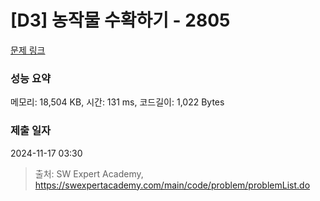 # [D3] 농작물 수확하기 - 2805 

[문제 링크](https://swexpertacademy.com/main/code/problem/problemDetail.do?contestProbId=AV7GLXqKAWYDFAXB) 

### 성능 요약

메모리: 18,504 KB, 시간: 131 ms, 코드길이: 1,022 Bytes

### 제출 일자

2024-11-17 03:30



> 출처: SW Expert Academy, https://swexpertacademy.com/main/code/problem/problemList.do